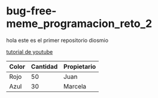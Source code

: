 # bug-free-meme_programacion_reto_2
hola
este es el primer repositorio
diosmio


[tutorial de youtube](https://www.youtube.com/watch?v=aZlAkGvvEqg)


|Color|Cantidad|Propietario|
|---  |--      |-----------|
|Rojo| 50 | Juan |
|Azul |30      |Marcela    |
